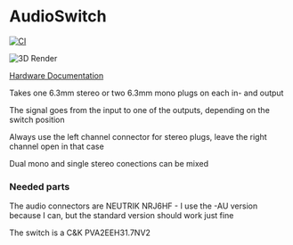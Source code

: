 # AudioSwitch

[![CI](https://github.com/Qeteshpony/AudioSwitch/actions/workflows/ci.yml/badge.svg?branch=main)](https://github.com/Qeteshpony/AudioSwitch/actions/workflows/ci.yml)

![3D Render](https://qeteshpony.github.io/AudioSwitch/3D/AudioSwitch-3D_top.png)

[Hardware Documentation](https://qeteshpony.github.io/AudioSwitch)

Takes one 6.3mm stereo or two 6.3mm mono plugs on each in- and output

The signal goes from the input to one of the outputs, depending on the switch position

Always use the left channel connector for stereo plugs, leave the right channel open in that case

Dual mono and single stereo conections can be mixed

### Needed parts

The audio connectors are NEUTRIK NRJ6HF - I use the -AU version because I can, but the standard version should work just fine

The switch is a C&K PVA2EEH31.7NV2

